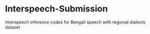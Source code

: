 # Interspeech-Submission
Interspeech inference codes for Bengali speech with regional dialects dataset
